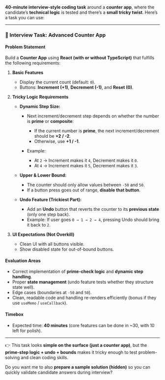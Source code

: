 **40-minute interview-style coding task** around a **counter app**, where the candidate’s **technical logic** is tested and there’s a **small tricky twist**.
Here’s a task you can use:

---

### 📝 Interview Task: Advanced Counter App

#### Problem Statement

Build a **Counter App** using **React (with or without TypeScript)** that fulfills the following requirements:

1. **Basic Features**

   * Display the current count (default: `0`).
   * Buttons: **Increment (+1)**, **Decrement (-1)**, and **Reset (0)**.

2. **Tricky Logic Requirements**

   * **Dynamic Step Size:**

     * Next increment/decrement step depends on whether the number is **prime** or **composite**:

       * If the current number is **prime**, the next increment/decrement should be **+2 / -2**.
       * Otherwise, use **+1 / -1**.
     * Example:

       * At `2` → Increment makes it `4`, Decrement makes it `0`.
       * At `4` → Increment makes it `5`, Decrement makes it `3`.

   * **Upper & Lower Bound:**

     * The counter should only allow values between `-50` and `50`.
     * If a button press goes out of range, **disable that button**.

   * **Undo Feature (Trickiest Part):**

     * Add an **Undo** button that reverts the counter to its **previous state** (only one step back).
     * Example: If user goes `0 → 1 → 2 → 4`, pressing Undo should bring it back to `2`.

3. **UI Expectations (Not Overkill)**

   * Clean UI with all buttons visible.
   * Show disabled state for out-of-bound buttons.

#### Evaluation Areas

* Correct implementation of **prime-check logic** and **dynamic step handling**.
* Proper **state management** (undo feature tests whether they structure state well).
* Edge cases (boundaries at `-50` and `50`).
* Clean, readable code and handling re-renders efficiently (bonus if they use `useMemo` / `useCallback`).

#### Timebox

* Expected time: **40 minutes** (core features can be done in \~30, with 10 left for polish).

---

👉 This task looks **simple on the surface (just a counter app)**, but the **prime-step logic + undo + bounds** makes it tricky enough to test problem-solving and clean coding skills.

Do you want me to also **prepare a sample solution (hidden)** so you can quickly validate candidate answers during interview?
